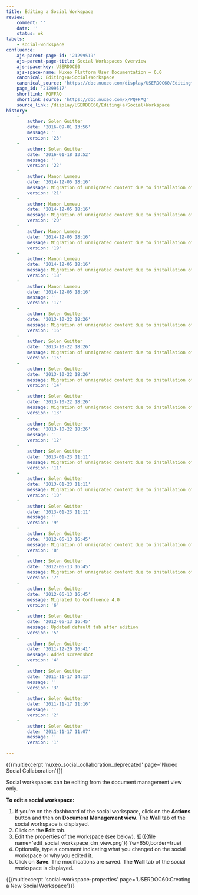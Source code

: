```yaml
---
title: Editing a Social Workspace
review:
    comment: ''
    date: ''
    status: ok
labels:
    - social-workspace
confluence:
    ajs-parent-page-id: '21299519'
    ajs-parent-page-title: Social Workspaces Overview
    ajs-space-key: USERDOC60
    ajs-space-name: Nuxeo Platform User Documentation — 6.0
    canonical: Editing+a+Social+Workspace
    canonical_source: 'https://doc.nuxeo.com/display/USERDOC60/Editing+a+Social+Workspace'
    page_id: '21299517'
    shortlink: PQFFAQ
    shortlink_source: 'https://doc.nuxeo.com/x/PQFFAQ'
    source_link: /display/USERDOC60/Editing+a+Social+Workspace
history:
    - 
        author: Solen Guitter
        date: '2016-09-01 13:56'
        message: ''
        version: '23'
    - 
        author: Solen Guitter
        date: '2016-01-18 13:52'
        message: ''
        version: '22'
    - 
        author: Manon Lumeau
        date: '2014-12-05 18:16'
        message: Migration of unmigrated content due to installation of a new plugin
        version: '21'
    - 
        author: Manon Lumeau
        date: '2014-12-05 18:16'
        message: Migration of unmigrated content due to installation of a new plugin
        version: '20'
    - 
        author: Manon Lumeau
        date: '2014-12-05 18:16'
        message: Migration of unmigrated content due to installation of a new plugin
        version: '19'
    - 
        author: Manon Lumeau
        date: '2014-12-05 18:16'
        message: Migration of unmigrated content due to installation of a new plugin
        version: '18'
    - 
        author: Manon Lumeau
        date: '2014-12-05 18:16'
        message: ''
        version: '17'
    - 
        author: Solen Guitter
        date: '2013-10-22 18:26'
        message: Migration of unmigrated content due to installation of a new plugin
        version: '16'
    - 
        author: Solen Guitter
        date: '2013-10-22 18:26'
        message: Migration of unmigrated content due to installation of a new plugin
        version: '15'
    - 
        author: Solen Guitter
        date: '2013-10-22 18:26'
        message: Migration of unmigrated content due to installation of a new plugin
        version: '14'
    - 
        author: Solen Guitter
        date: '2013-10-22 18:26'
        message: Migration of unmigrated content due to installation of a new plugin
        version: '13'
    - 
        author: Solen Guitter
        date: '2013-10-22 18:26'
        message: ''
        version: '12'
    - 
        author: Solen Guitter
        date: '2013-01-23 11:11'
        message: Migration of unmigrated content due to installation of a new plugin
        version: '11'
    - 
        author: Solen Guitter
        date: '2013-01-23 11:11'
        message: Migration of unmigrated content due to installation of a new plugin
        version: '10'
    - 
        author: Solen Guitter
        date: '2013-01-23 11:11'
        message: ''
        version: '9'
    - 
        author: Solen Guitter
        date: '2012-06-13 16:45'
        message: Migration of unmigrated content due to installation of a new plugin
        version: '8'
    - 
        author: Solen Guitter
        date: '2012-06-13 16:45'
        message: Migration of unmigrated content due to installation of a new plugin
        version: '7'
    - 
        author: Solen Guitter
        date: '2012-06-13 16:45'
        message: Migrated to Confluence 4.0
        version: '6'
    - 
        author: Solen Guitter
        date: '2012-06-13 16:45'
        message: Updated default tab after edition
        version: '5'
    - 
        author: Solen Guitter
        date: '2011-12-20 16:41'
        message: Added screenshot
        version: '4'
    - 
        author: Solen Guitter
        date: '2011-11-17 14:13'
        message: ''
        version: '3'
    - 
        author: Solen Guitter
        date: '2011-11-17 11:16'
        message: ''
        version: '2'
    - 
        author: Solen Guitter
        date: '2011-11-17 11:07'
        message: ''
        version: '1'

---
```

{{{multiexcerpt 'nuxeo_social_collaboration_deprecated' page='Nuxeo Social Collaboration'}}}

Social workspaces can be editing from the document management view only.

**To edit a social workspace:**

1.  If you're on the dashboard of the social workspace, click on the **Actions** button and then on **Document Management view**.
    The **Wall** tab of the social workspace is displayed.
2.  Click on the **Edit** tab.
3.  Edit the properties of the workspace (see below).
    ![]({{file name='edit_social_workspace_dm_view.png'}} ?w=650,border=true)
4.  Optionally, type a comment indicating what you changed on the social workspace or why you edited it.
5.  Click on **Save**.
    The modifications are saved.
    The **Wall** tab of the social workspace is displayed.

{{{multiexcerpt 'social-workspace-properties' page='USERDOC60:Creating a New Social Workspace'}}}